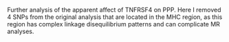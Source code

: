 Further analysis of the apparent affect of TNFRSF4 on PPP. Here I removed 4 SNPs from the original analysis that are located in the MHC region, as this region has complex linkage disequilibrium patterns and can complicate MR analyses.
